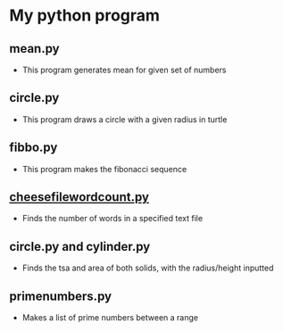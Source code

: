 # My python program
## mean.py
* This program generates mean for given set of numbers
## circle.py
* This program draws a circle with a given radius in turtle
## fibbo.py
* This program makes the fibonacci sequence
## [cheesefilewordcount.py](cheesefilewordcount.py)
* Finds the number of words in a specified text file
## circle.py and cylinder.py
* Finds the tsa and area of both solids, with the radius/height inputted
## primenumbers.py
* Makes a list of prime numbers between a range

